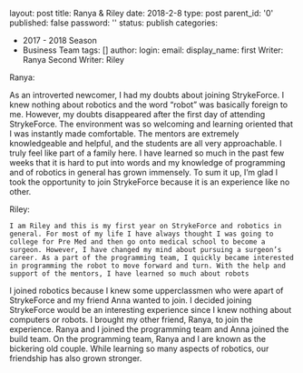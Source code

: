 layout: post
title: Ranya & Riley
date: 2018-2-8
type: post
parent_id: '0'
published: false
password: ''
status: publish
categories:
- 2017 - 2018 Season
- Business Team
tags: []
author:
  login:
  email: 
  display_name:
  first Writer: Ranya
  Second Writer: Riley
  
Ranya:

As an introverted newcomer, I had my doubts about joining StrykeForce. I knew nothing about robotics and the word “robot” was basically foreign to me. However, my doubts disappeared after the first day of attending StrykeForce. The environment was so welcoming and learning oriented that I was instantly made comfortable. The mentors are extremely knowledgeable and helpful, and the students are all very approachable. I truly feel like part of a family here. I have learned so much in the past few weeks that it is hard to put into words and my knowledge of programming and of robotics in general has grown immensely. To sum it up, I’m glad I took the opportunity to join StrykeForce because it is an experience like no other.

Riley:

	I am Riley and this is my first year on StrykeForce and robotics in general. For most of my life I have always thought I was going to college for Pre Med and then go onto medical school to become a surgeon. However, I have changed my mind about pursuing a surgeon’s career. As a part of the programming team, I quickly became interested in programming the robot to move forward and turn. With the help and support of the mentors, I have learned so much about robots

I joined robotics because I knew some upperclassmen who were apart of StrykeForce and my friend Anna wanted to join. I decided joining StrykeForce would be an interesting experience since I knew nothing about computers or robots. I brought my other friend, Ranya, to join the experience. Ranya and I joined the programming team and Anna joined the build team. On the programming team, Ranya and I are known as the bickering old couple. While learning so many aspects of robotics, our friendship has also grown stronger. 
